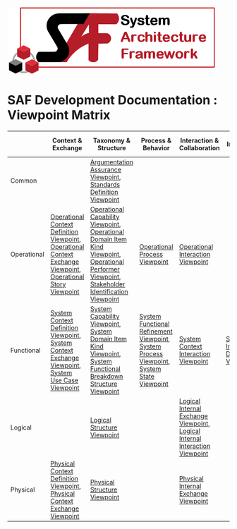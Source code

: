 ![System Architecture Framework](../../diagrams/Logo_SAF.png)
# SAF Development Documentation : Viewpoint Matrix
||Context & Exchange|Taxonomy & Structure|Process & Behavior|Interaction & Collaboration|Interface|Requirement|Safety & Security|Traceability & Mapping|
|---|---|---|---|---|---|---|---|---|
| Common|  | [Argumentation Assurance Viewpoint](Argumentation-Assurance-Viewpoint.md), [Standards Definition Viewpoint](Standards-Definition-Viewpoint.md) |  |  |  |  |  |  |
| Operational| [Operational Context Definition Viewpoint](Operational-Context-Definition-Viewpoint.md), [Operational Context Exchange Viewpoint](Operational-Context-Exchange-Viewpoint.md), [Operational Story Viewpoint](Operational-Story-Viewpoint.md) | [Operational Capability Viewpoint](Operational-Capability-Viewpoint.md), [Operational Domain Item Kind Viewpoint](Operational-Domain-Item-Kind-Viewpoint.md), [Operational Performer Viewpoint](Operational-Performer-Viewpoint.md), [Stakeholder Identification Viewpoint](Stakeholder-Identification-Viewpoint.md) | [Operational Process Viewpoint](Operational-Process-Viewpoint.md) | [Operational Interaction Viewpoint](Operational-Interaction-Viewpoint.md) |  | [Stakeholder Requirement Viewpoint](Stakeholder-Requirement-Viewpoint.md) |  | [Operational Capability Mapping Viewpoint](Operational-Capability-Mapping-Viewpoint.md), [Operational Process Mapping Viewpoint](Operational-Process-Mapping-Viewpoint.md) |
| Functional| [System Context Definition Viewpoint](System-Context-Definition-Viewpoint.md), [System Context Exchange Viewpoint](System-Context-Exchange-Viewpoint.md), [System Use Case Viewpoint](System-Use-Case-Viewpoint.md) | [System Capability Viewpoint](System-Capability-Viewpoint.md), [System Domain Item Kind Viewpoint](System-Domain-Item-Kind-Viewpoint.md), [System Functional Breakdown Structure Viewpoint](System-Functional-Breakdown-Structure-Viewpoint.md) | [System Functional Refinement Viewpoint](System-Functional-Refinement-Viewpoint.md), [System Process Viewpoint](System-Process-Viewpoint.md), [System State Viewpoint](System-State-Viewpoint.md) | [System Context Interaction Viewpoint](System-Context-Interaction-Viewpoint.md) | [System Interface Definition Viewpoint](System-Interface-Definition-Viewpoint.md) | [System Requirement Viewpoint](System-Requirement-Viewpoint.md) |  | [System Capability Mapping Viewpoint](System-Capability-Mapping-Viewpoint.md), [System Requirement Traceability Viewpoint](System-Requirement-Traceability-Viewpoint.md) |
| Logical|  | [Logical Structure Viewpoint](Logical-Structure-Viewpoint.md) |  | [Logical Internal Exchange Viewpoint](Logical-Internal-Exchange-Viewpoint.md), [Logical Internal Interaction Viewpoint](Logical-Internal-Interaction-Viewpoint.md) |  |  |  | [Logical Functional Mapping Viewpoint](Logical-Functional-Mapping-Viewpoint.md) |
| Physical| [Physical Context Definition Viewpoint](Physical-Context-Definition-Viewpoint.md), [Physical Context Exchange Viewpoint](Physical-Context-Exchange-Viewpoint.md) | [Physical Structure Viewpoint](Physical-Structure-Viewpoint.md) |  | [Physical Internal Exchange Viewpoint](Physical-Internal-Exchange-Viewpoint.md) |  |  |  | [Physical Functional Mapping Viewpoint](Physical-Functional-Mapping-Viewpoint.md), [Physical Logical Mapping Viewpoint](Physical-Logical-Mapping-Viewpoint.md) |
